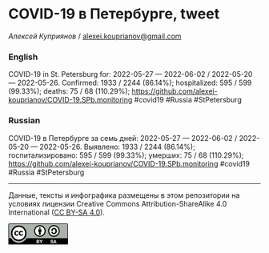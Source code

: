 COVID-19 в Петербурге, tweet
============================

*Алексей Куприянов* /
<a href="mailto:alexei.kouprianov@gmail.com" class="email">alexei.kouprianov@gmail.com</a>

### English

COVID-19 in St. Petersburg for: 2022-05-27 — 2022-06-02 / 2022-05-20 —
2022-05-26. Сonfirmed: 1933 / 2244 (86.14%); hospitalized: 595 / 599
(99.33%); deaths: 75 / 68 (110.29%);
<a href="https://github.com/alexei-kouprianov/COVID-19.SPb.monitoring" class="uri">https://github.com/alexei-kouprianov/COVID-19.SPb.monitoring</a>
\#covid19 \#Russia \#StPetersburg

### Russian

COVID-19 в Петербурге за семь дней: 2022-05-27 — 2022-06-02 / 2022-05-20
— 2022-05-26. Выявлено: 1933 / 2244 (86.14%); госпитализировано: 595 /
599 (99.33%); умерших: 75 / 68 (110.29%);
<a href="https://github.com/alexei-kouprianov/COVID-19.SPb.monitoring" class="uri">https://github.com/alexei-kouprianov/COVID-19.SPb.monitoring</a>
\#covid19 \#Russia \#StPetersburg

------------------------------------------------------------------------

Данные, тексты и инфографика размещены в этом репозитории на условиях
лицензии Creative Commons Attribution-ShareAlike 4.0 International ([CC
BY-SA 4.0](https://creativecommons.org/licenses/by-sa/4.0/)).

![](../misc/CC-BY-SA-icon.png "CC-BY-SA")
